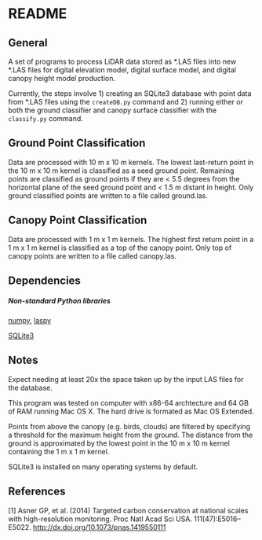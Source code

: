 README 
======

General
-------
A set of programs to process LiDAR data stored as *.LAS files into new *.LAS files for digital elevation model, digital surface model, and digital canopy height model production. 

Currently, the steps involve 1) creating an SQLite3 database with point data from *.LAS files using the `createDB.py` command and 2) running either or both the ground classifier and canopy surface classifier with the `classify.py` command.

Ground Point Classification
-------
Data are processed with 10 m x 10 m kernels.  The lowest last-return point in the 10 m x 10 m kernel is classified as a seed ground point. Remaining points are classified as ground points if they are < 5.5 degrees from the horizontal plane of the seed ground point and < 1.5 m distant in height.  Only ground classified points are written to a file called ground.las. 

Canopy Point Classification
-------
Data are processed with 1 m x 1 m kernels. The highest first return point in a 1 m x 1 m kernel is classified as a top of the canopy point. Only top of canopy points are written to a file called canopy.las.

Dependencies
-------
##### Non-standard Python libraries
<a href="http://www.numpy.org/">numpy</a>, <a href="https://github.com/grantbrown/laspy">laspy</a>

<a href="http://www.sqlite.org/">SQLite3</a>

Notes
-------
Expect needing at least 20x the space taken up by the input LAS files for the database.

This program was tested on computer with x86-64 archtecture and 64 GB of RAM running Mac OS X. The hard drive is formated as Mac OS Extended.

Points from above the canopy (e.g. birds, clouds) are filtered by specifying a threshold for the maximum height from the ground. The distance from the ground is approximated by the lowest point in the 10 m x 10 m kernel containing the 1 m x 1 m kernel. 

SQLite3 is installed on many operating systems by default. 

References
------- 
[1] Asner GP, et al. (2014) Targeted carbon conservation at national scales with high-resolution monitoring. Proc Natl Acad Sci USA. 111(47):E5016–E5022.  <a href="http://dx.doi.org/10.1073/pnas.1419550111">http://dx.doi.org/10.1073/pnas.1419550111</a>